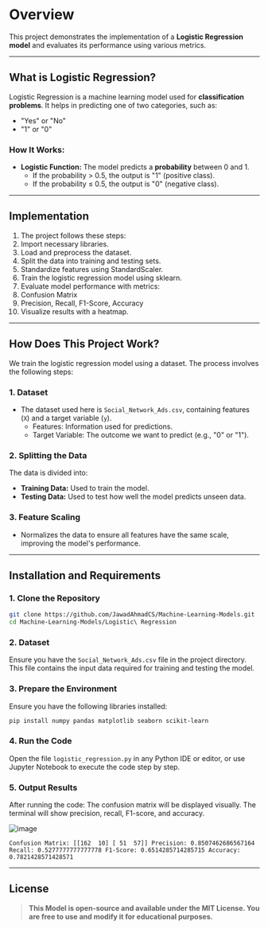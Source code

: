 # Overview

This project demonstrates the implementation of a **Logistic Regression model** and evaluates its performance using various metrics.

---

## What is Logistic Regression?

Logistic Regression is a machine learning model used for **classification problems**. It helps in predicting one of two categories, such as:
- "Yes" or "No"
- "1" or "0"

### How It Works:
- **Logistic Function:** The model predicts a **probability** between 0 and 1.  
  - If the probability > 0.5, the output is "1" (positive class).  
  - If the probability ≤ 0.5, the output is "0" (negative class).

---
## Implementation
1. The project follows these steps:
2. Import necessary libraries.
3. Load and preprocess the dataset.
4. Split the data into training and testing sets.
5. Standardize features using StandardScaler.
6. Train the logistic regression model using sklearn.
7. Evaluate model performance with metrics:
8. Confusion Matrix
9. Precision, Recall, F1-Score, Accuracy
10. Visualize results with a heatmap.

---
## How Does This Project Work?

We train the logistic regression model using a dataset. The process involves the following steps:

### 1. **Dataset**
- The dataset used here is `Social_Network_Ads.csv`, containing features (`X`) and a target variable (`y`).
  - Features: Information used for predictions.
  - Target Variable: The outcome we want to predict (e.g., "0" or "1").

### 2. **Splitting the Data**
The data is divided into:
- **Training Data:** Used to train the model.
- **Testing Data:** Used to test how well the model predicts unseen data.

### 3. **Feature Scaling**
- Normalizes the data to ensure all features have the same scale, improving the model's performance.

---
## Installation and Requirements
### **1. Clone the Repository**
```bash
git clone https://github.com/JawadAhmadCS/Machine-Learning-Models.git
cd Machine-Learning-Models/Logistic\ Regression
```
### **2. Dataset**
Ensure you have the `Social_Network_Ads.csv` file in the project directory. This file contains the input data required for training and testing the model.
### **3. Prepare the Environment**

Ensure you have the following libraries installed:
```bash
pip install numpy pandas matplotlib seaborn scikit-learn
```
### **4. Run the Code**
Open the file `logistic_regression.py` in any Python IDE or editor, or use Jupyter Notebook to execute the code step by step.

### **5. Output Results**
After running the code:
The confusion matrix will be displayed visually.
The terminal will show precision, recall, F1-score, and accuracy.

![image](https://github.com/user-attachments/assets/f07ba9f5-b3f1-4399-a891-4f3e01a78843)

`Confusion Matrix:
[[162  10]
 [ 51  57]]
Precision: 0.8507462686567164
Recall: 0.5277777777777778
F1-Score: 0.6514285714285715
Accuracy: 0.7821428571428571`

---

## License

> **This Model is open-source and available under the MIT License. You are free to use and modify it for educational purposes.**
